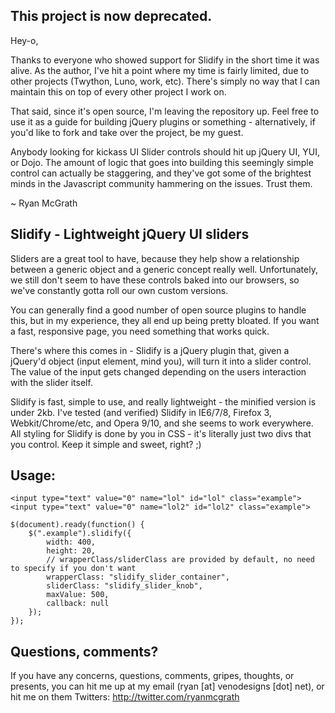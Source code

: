 This project is now deprecated.
-------------------------------------------------------------------------------
Hey-o,

Thanks to everyone who showed support for Slidify in the short time it was alive.
As the author, I've hit a point where my time is fairly limited, due to other
projects (Twython, Luno, work, etc). There's simply no way that I can maintain this
on top of every other project I work on.

That said, since it's open source, I'm leaving the repository up. Feel free to use
it as a guide for building jQuery plugins or something - alternatively, if you'd
like to fork and take over the project, be my guest.

Anybody looking for kickass UI Slider controls should hit up jQuery UI, YUI, or Dojo.
The amount of logic that goes into building this seemingly simple control can actually
be staggering, and they've got some of the brightest minds in the Javascript community
hammering on the issues. Trust them.

~ Ryan McGrath




Slidify - Lightweight jQuery UI sliders
-------------------------------------------------------------------------------
Sliders are a great tool to have, because they help show a relationship between
a generic object and a generic concept really well. Unfortunately, we still don't
seem to have these controls baked into our browsers, so we've constantly gotta
roll our own custom versions.

You can generally find a good number of open source plugins to handle this,
but in my experience, they all end up being pretty bloated. If you want a fast,
responsive page, you need something that works quick.

There's where this comes in - Slidify is a jQuery plugin that, given a jQuery'd
object (input element, mind you), will turn it into a slider control. The value
of the input gets changed depending on the users interaction with the slider itself.

Slidify is fast, simple to use, and really lightweight - the minified version
is under 2kb. I've tested (and verified) Slidify in IE6/7/8, Firefox 3, 
Webkit/Chrome/etc, and Opera 9/10, and she seems to work everywhere. All styling
for Slidify is done by you in CSS - it's literally just two divs that you control.
Keep it simple and sweet, right? ;)

Usage:
-----------------------------------------------------------------------------
    <input type="text" value="0" name="lol" id="lol" class="example">
    <input type="text" value="0" name="lol2" id="lol2" class="example">
	
	$(document).ready(function() {
		$(".example").slidify({
            width: 400,
            height: 20,
			// wrapperClass/sliderClass are provided by default, no need to specify if you don't want
            wrapperClass: "slidify_slider_container",
            sliderClass: "slidify_slider_knob",
            maxValue: 500,
            callback: null 
		});
	});


Questions, comments?
-----------------------------------------------------------------------------
If you have any concerns, questions, comments, gripes, thoughts, or presents,
you can hit me up at my email (ryan [at] venodesigns [dot] net), or hit me
on them Twitters: http://twitter.com/ryanmcgrath
